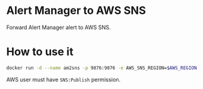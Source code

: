# Alert Manager to AWS SNS

Forward Alert Manager alert to AWS SNS.

# How to use it

```bash
docker run -d --name am2sns -p 9876:9876 -e AWS_SNS_REGION=$AWS_REGION -e AWS_ACCESS_KEY_ID=$AWS_ACCESS_KEY_ID -e AWS_SECRET_ACCESS_KEY=$AWS_SECRET_ACCESS_KEY -e LOG_LEVEL=info scalair/am2sns
```

AWS user must have `SNS:Publish` permission.